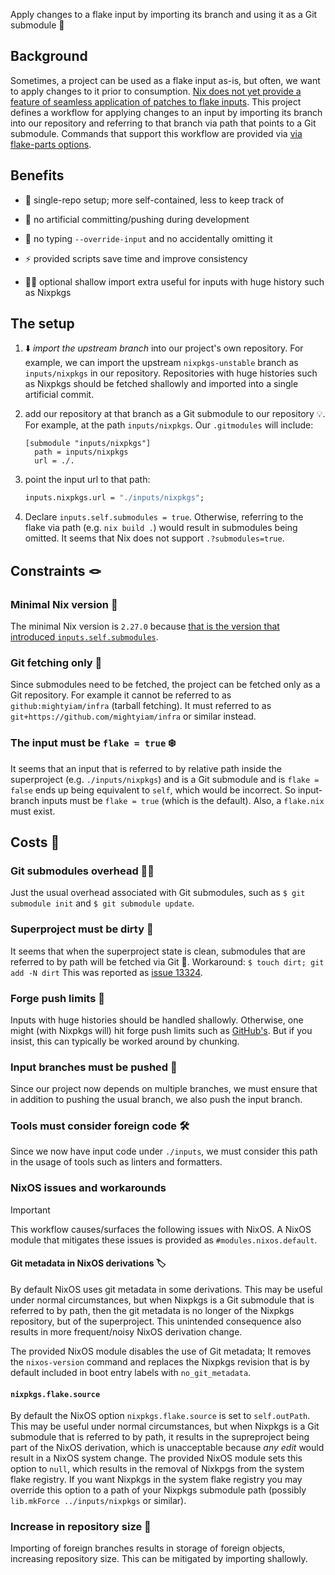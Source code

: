 Apply changes to a flake input by importing its branch and using it as a Git submodule 🤯

## Background

Sometimes, a project can be used as a flake input as-is,
but often, we want to apply changes to it prior to consumption.
[Nix does not yet provide a feature of seamless application of patches to flake inputs](https://github.com/NixOS/nix/issues/3920).
This project defines a workflow for applying changes to an input
by importing its branch into our repository
and referring to that branch via path that points to a Git submodule.
Commands that support this workflow are provided via
[via flake-parts options](https://flake.parts/options/input-branches).

## Benefits

- 🐬 single-repo setup; more self-contained, less to keep track of

- 💃 no artificial committing/pushing during development

- 🕺 no typing `--override-input` and no accidentally omitting it

- ⚡ provided scripts save time and improve consistency

- 🧚‍♀️ optional shallow import extra useful for inputs with huge history such as Nixpkgs

## The setup

1. ⬇️ _import the upstream branch_ into our project's own repository.
   For example, we can import the upstream `nixpkgs-unstable` branch as `inputs/nixpkgs` in our repository.
   Repositories with huge histories such as Nixpkgs should be fetched shallowly
   and imported into a single artificial commit.

2. add our repository at that branch as a Git submodule to our repository 💡.
   For example, at the path `inputs/nixpkgs`. Our `.gitmodules` will include:

   ```
   [submodule "inputs/nixpkgs"]
     path = inputs/nixpkgs
     url = ./.
   ```

3. point the input url to that path:

   ```nix
   inputs.nixpkgs.url = "./inputs/nixpkgs";
   ```

4. Declare `inputs.self.submodules = true`.
   Otherwise, referring to the flake via path (e.g. `nix build .`)
   would result in submodules being omitted.
   It seems that Nix does not support `.?submodules=true`.

## Constraints 🪢

### Minimal Nix version 🔖

The minimal Nix version is `2.27.0`
because [that is the version that introduced `inputs.self.submodules`](https://nix.dev/manual/nix/2.27/release-notes/rl-2.27.html).

### Git fetching only 🐢

Since submodules need to be fetched,
the project can be fetched only as a Git repository.
For example it cannot be referred to as `github:mightyiam/infra` (tarball fetching).
It must referred to as `git+https://github.com/mightyiam/infra` or similar instead.

### The input must be `flake = true` ❄️

It seems that an input that is referred to
by relative path inside the superproject (e.g. `./inputs/nixpkgs`)
and is a Git submodule and is `flake = false`
ends up being equivalent to `self`, which would be incorrect.
So input-branch inputs must be `flake = true` (which is the default).
Also, a `flake.nix` must exist.

## Costs 💸

### Git submodules overhead 🤹‍♂️

Just the usual overhead associated with Git submodules,
such as `$ git submodule init` and `$ git submodule update`.

### Superproject must be dirty 🧹

It seems that when the superproject state is clean,
submodules that are referred to by path will be fetched via Git 🤕.
Workaround: `$ touch dirt; git add -N dirt`
This was reported as [issue 13324](https://github.com/NixOS/nix/issues/13324).

### Forge push limits 🚫

Inputs with huge histories should be handled shallowly.
Otherwise, one might (with Nixpkgs will) hit forge push limits such as
[GitHub's](https://docs.github.com/en/get-started/using-git/troubleshooting-the-2-gb-push-limit).
But if you insist, this can typically be worked around by chunking.

### Input branches must be pushed 🫸

Since our project now depends on multiple branches,
we must ensure that in addition to pushing the usual branch,
we also push the input branch.

### Tools must consider foreign code 🛠️

Since we now have input code under `./inputs`,
we must consider this path in the usage of tools such as linters and formatters.

### NixOS issues and workarounds

> [!IMPORTANT]
> This workflow causes/surfaces the following issues with NixOS.
> A NixOS module that mitigates these issues is provided
> as `#modules.nixos.default`.

#### Git metadata in NixOS derivations 🏷️

By default NixOS uses git metadata in some derivations.
This may be useful under normal circumstances,
but when Nixpkgs is a Git submodule that is referred to by path,
then the git metadata is no longer of the Nixpkgs repository, but of the superproject.
This unintended consequence also results in more frequent/noisy NixOS derivation change.

The provided NixOS module disables the use of Git metadata;
It removes the `nixos-version` command
and replaces the Nixpkgs revision that is by default included in boot entry labels
with `no_git_metadata`.

#### `nixpkgs.flake.source`

By default the NixOS option `nixpkgs.flake.source` is set to `self.outPath`.
This may be useful under normal circumstances,
but when Nixpkgs is a Git submodule that is referred to by path,
it results in the supreproject being part of the NixOS derivation,
which is unacceptable because _any edit_ would result in a NixOS system change.
The provided NixOS module sets this option to `null`,
which results in the removal of Nixkpgs from the system flake registry.
If you want Nixpkgs in the system flake registry
you may override this option to a path of your Nixpkgs submodule path
(possibly `lib.mkForce ../inputs/nixpkgs` or similar).

### Increase in repository size 🦛

Importing of foreign branches results in storage of foreign objects,
increasing repository size.
This can be mitigated by importing shallowly.
